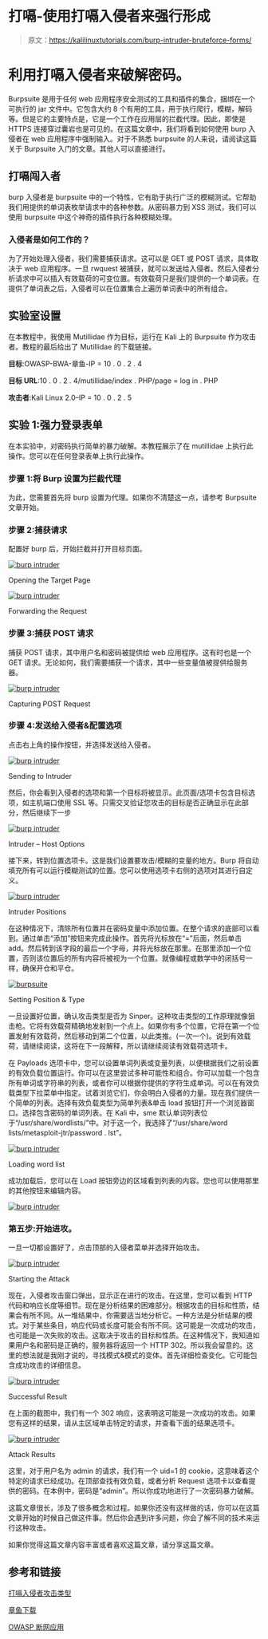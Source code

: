 # 打嗝-使用打嗝入侵者来强行形成

> 原文：<https://kalilinuxtutorials.com/burp-intruder-bruteforce-forms/>

# 利用打嗝入侵者来破解密码。

Burpsuite 是用于任何 web 应用程序安全测试的工具和插件的集合，捆绑在一个可执行的 jar 文件中。它包含大约 8 个有用的工具，用于执行爬行，模糊，解码等。但是它的主要特点是，它是一个工作在应用层的拦截代理。因此，即使是 HTTPS 连接穿过囊岩也是可见的。在这篇文章中，我们将看到如何使用 burp 入侵者在 web 应用程序中强制输入。对于不熟悉 burpsuite 的人来说，请阅读这篇关于 Burpsuite 入门的文章。其他人可以直接进行。

## 打嗝闯入者

burp 入侵者是 burpsuite 中的一个特性，它有助于执行广泛的模糊测试。它帮助我们用提供的单词表枚举请求中的各种参数。从密码暴力到 XSS 测试，我们可以使用 burpsuite 中这个神奇的插件执行各种模糊处理。

### 入侵者是如何工作的？

为了开始处理入侵者，我们需要捕获请求。这可以是 GET 或 POST 请求，具体取决于 web 应用程序。一旦 rwquest 被捕获，就可以发送给入侵者。然后入侵者分析请求中可以插入有效载荷的可变位置。有效载荷只是我们提供的一个单词表。在提供了单词表之后，入侵者可以在位置集合上遍历单词表中的所有组合。

## 实验室设置

在本教程中，我使用 Mutillidae 作为目标，运行在 Kali 上的 Burpsuite 作为攻击者。教程的最后给出了 Mutillidae 的下载链接。

**目标**:OWASP-BWA-章鱼-IP = 10 . 0 . 2 . 4

**目标 URL**:10 . 0 . 2 . 4/mutillidae/index . PHP/page = log in . PHP

**攻击者**:Kali Linux 2.0–IP = 10 . 0 . 2 . 5

## 实验 1:强力登录表单

在本实验中，对密码执行简单的暴力破解。本教程展示了在 mutillidae 上执行此操作。您可以在任何登录表单上执行此操作。

### 步骤 1:将 Burp 设置为拦截代理

为此，您需要首先将 burp 设置为代理。如果你不清楚这一点，请参考 Burpsuite 文章开始。

### 步骤 2:捕获请求

配置好 burp 后，开始拦截并打开目标页面。

[![burp intruder](img//309760115b70907913dac99483a4ea0b.png)](http://kalilinuxtutorials.com/burp-intruder-bruteforce-forms/burp-intruder-1/)

Opening the Target Page

[![burp intruder](img//b4aeb6dc759dc71fd71dfdc956cea461.png)](http://kalilinuxtutorials.com/burp-intruder-bruteforce-forms/burp-intruder-2/)

Forwarding the Request

### 步骤 3:捕获 POST 请求

捕获 POST 请求，其中用户名和密码被提供给 web 应用程序。这有时也是一个 GET 请求。无论如何，我们需要捕获一个请求，其中一些变量值被提供给服务器。

[![burp intruder](img//1d4c709bf349401970b748946cf519d7.png)](http://kalilinuxtutorials.com/burp-intruder-bruteforce-forms/burp-intruder-3/)

Capturing POST Request

### 步骤 4:发送给入侵者&配置选项

点击右上角的操作按钮，并选择发送给入侵者。

[![burp intruder](img//df120b35d421de19e7675d97c15d0ea6.png)](http://kalilinuxtutorials.com/burp-intruder-bruteforce-forms/burp-intruder-4/)

Sending to Intruder

然后，你会看到入侵者的选项和第一个目标将被显示。此页面/选项卡包含目标选项，如主机端口使用 SSL 等。只需交叉验证您攻击的目标是否正确显示在此部分，然后继续下一步

[![burp intruder](img//4ae4604ae1c860d5a8eb8704159765a0.png)](http://kalilinuxtutorials.com/burp-intruder-bruteforce-forms/burp-intruder-5/)

Intruder – Host Options

接下来，转到位置选项卡。这是我们设置要攻击/模糊的变量的地方。Burp 将自动填充所有可以运行模糊测试的位置。您可以使用选项卡右侧的选项对其进行自定义。

[![burp intruder](img//4e17ee1c40ef60228ced236f46b4d98f.png)](http://kalilinuxtutorials.com/burp-intruder-bruteforce-forms/burp-intruder-6/)

Intruder Positions

在这种情况下，清除所有位置并在密码变量中添加位置。在整个请求的底部可以看到。通过单击“添加”按钮来完成此操作。首先将光标放在“=”后面，然后单击 add。然后转到该字段的最后一个字母，并将光标放在那里。在那里添加一个位置，否则该位置后的所有内容将被视为一个位置。就像编程或数学中的闭括号一样，确保开仓和平仓。

[![burpsuite](img//4087a5c0b71625107dc29198ca8929cc.png)](http://kalilinuxtutorials.com/burp-intruder-bruteforce-forms/burp-intruder-7/)

Setting Position & Type

一旦设置好位置，确认攻击类型是否为 Sinper。这种攻击类型的工作原理就像狙击枪。它将有效载荷精确地发射到一个点上。如果你有多个位置，它将在第一个位置发射有效载荷，然后移动到第二个位置，以此类推。(一次一个)。说到有效载荷，请继续阅读，这将在下一段解释，所以请继续阅读有效载荷选项卡。

在 Payloads 选项卡中，您可以设置单词列表或变量列表，以便根据我们之前设置的有效负载位置运行。你可以在这里尝试多种可能性和组合。你可以加载一个包含所有单词或字符串的列表，或者你可以根据你提供的字符生成单词。可以在有效负载类型下拉菜单中指定。试着浏览它们，你会明白入侵者的力量。现在我们提供一个简单的列表。选择有效负载类型为简单列表&单击 load 按钮打开一个浏览器窗口。选择包含密码的单词列表。在 Kali 中，sme 默认单词列表位于“/usr/share/wordlists/”中。对于这一个，我选择了“/usr/share/word lists/metasploit-jtr/password . lst”。

[![burp intruder](img//9b599c94cc1e34448570454412190ad2.png)](http://kalilinuxtutorials.com/burp-intruder-bruteforce-forms/burp-intruder-9/)

Loading word list

成功加载后，您可以在 Load 按钮旁边的区域看到列表的内容。您也可以使用那里的其他按钮来编辑内容。

[![burp intruder](img//1d8a8a03d69bd92fd8d6b87798680ccc.png)](http://kalilinuxtutorials.com/burp-intruder-bruteforce-forms/burp-intruder-10/)

### 第五步:开始进攻。

一旦一切都设置好了，点击顶部的入侵者菜单并选择开始攻击。

[![burp intruder](img//48bb41cdef685c11ad3d1dc1335d5913.png)](http://kalilinuxtutorials.com/burp-intruder-bruteforce-forms/burp-intruder-11/)

Starting the Attack

现在，入侵者攻击窗口弹出，显示正在进行的攻击。在这里，您可以看到 HTTP 代码和响应长度等细节。现在是分析结果的困难部分。根据攻击的目标和性质，结果会有所不同。从一堆结果中，你需要适当地分析它。一种方法是分析结果的模式。对于某些条目，响应代码或长度可能会有所不同。这可能是一次成功的攻击，也可能是一次失败的攻击。这取决于攻击的目标和性质。在这种情况下，我知道如果用户名和密码是正确的，服务器将返回一个 HTTP 302。所以我会留意的。这里的想法就是我刚才说的，寻找模式&模式的变体。首先详细检查变化。它可能包含成功攻击的详细信息。

[![burp intruder](img//1df390c43707cda915cd9f4002fb2d9d.png)](http://kalilinuxtutorials.com/burp-intruder-bruteforce-forms/burp-intruder-13/)

Successful Result

在上面的截图中，我们有一个 302 响应，这表明这可能是一次成功的攻击。如果您有这样的结果，请从主区域单击特定的请求，并查看下面的结果选项卡。

[![burp intruder](img//06329308b4cc4c368829e9959e4175ca.png)](http://kalilinuxtutorials.com/burp-intruder-bruteforce-forms/burp-intruder-14/)

Attack Results

这里，对于用户名为 admin 的请求，我们有一个 uid=1 的 cookie，这意味着这个特定的请求已经成功。在顶部查找有效负载，或者分析 Request 选项卡以查看提供的密码。在本例中，密码是“admin”。所以你成功地进行了一次密码暴力破解。

这篇文章很长，涉及了很多概念和过程。如果你还没有这样做的话，你可以在这篇文章开始的时候自己做这件事。然后你会遇到许多问题，你会了解不同的技术来运行这种攻击。

如果你觉得这篇文章内容丰富或者喜欢这篇文章，请分享这篇文章。

## 参考和链接

[打嗝入侵者攻击类型](http://nitstorm.github.io/blog/burp-suite-intruder-attack-types/)

[章鱼下载](https://sourceforge.net/projects/mutillidae/files/latest/download)

[OWASP 断网应用](https://sourceforge.net/projects/owaspbwa/files/latest/download)